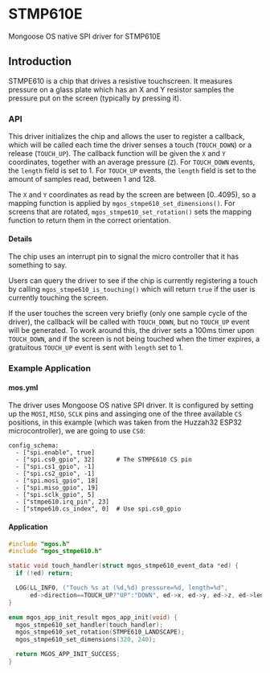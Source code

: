 # STMP610E
Mongoose OS native SPI driver for STMP610E

## Introduction

STMPE610 is a chip that drives a resistive touchscreen. It measures pressure on
a glass plate which has an X and Y resistor samples the pressure put on the
screen (typically by pressing it).

### API

This driver initializes the chip and allows the user to register a callback,
which will be called each time the driver senses a touch (`TOUCH_DOWN`) or
a release (`TOUCH_UP`). The callback function will be given the `X` and `Y`
coordinates, together with an average pressure (`Z`). For `TOUCH_DOWN`
events, the `length` field is set to 1. For `TOUCH_UP` events, the `length`
field is set to the amount of samples read, between 1 and 128.

The `X` and `Y` coordinates as read by the screen are between [0..4095), so
a mapping function is applied by `mgos_stmpe610_set_dimensions()`. For screens
that are rotated, `mgos_stmpe610_set_rotation()` sets the mapping function to
return them in the correct orientation.

#### Details

The chip uses an interrupt pin to signal the micro controller that it has
something to say.

Users can query the driver to see if the chip is currently registering a
touch by calling `mgos_stmpe610_is_touching()` which will return `true` if
the user is currently touching the screen.

If the user touches the screen very briefly (only one sample cycle of the
driver), the callback will be called with `TOUCH_DOWN`, but no `TOUCH_UP`
event will be generated. To work around this, the driver sets a 100ms timer
upon `TOUCH_DOWN`, and if the screen is not being touched when the timer
expires, a gratuitous `TOUCH_UP` event is sent with `length` set to 1.

### Example Application

#### mos.yml

The driver uses Mongoose OS native SPI driver. It is configured by setting
up the `MOSI`, `MISO`, `SCLK` pins and assinging one of the three
available `CS` positions, in this example (which was taken from
the Huzzah32 ESP32 microcontroller), we are going to use `CS0`:

```
config_schema:
  - ["spi.enable", true]
  - ["spi.cs0_gpio", 32]      # The STMPE610 CS pin
  - ["spi.cs1_gpio", -1]
  - ["spi.cs2_gpio", -1]
  - ["spi.mosi_gpio", 18]
  - ["spi.miso_gpio", 19]
  - ["spi.sclk_gpio", 5]
  - ["stmpe610.irq_pin", 23]
  - ["stmpe610.cs_index", 0]  # Use spi.cs0_gpio
```

#### Application

```c
#include "mgos.h"
#include "mgos_stmpe610.h"

static void touch_handler(struct mgos_stmpe610_event_data *ed) {
  if (!ed) return;

  LOG(LL_INFO, ("Touch %s at (%d,%d) pressure=%d, length=%d", 
      ed->direction==TOUCH_UP?"UP":"DOWN", ed->x, ed->y, ed->z, ed->length));
}

enum mgos_app_init_result mgos_app_init(void) {
  mgos_stmpe610_set_handler(touch_handler);
  mgos_stmpe610_set_rotation(STMPE610_LANDSCAPE);
  mgos_stmpe610_set_dimensions(320, 240);

  return MGOS_APP_INIT_SUCCESS;
}
```
